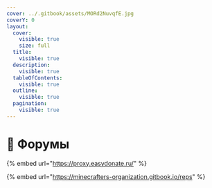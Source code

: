 ```yaml
---
cover: ../.gitbook/assets/MORd2NuvqfE.jpg
coverY: 0
layout:
  cover:
    visible: true
    size: full
  title:
    visible: true
  description:
    visible: true
  tableOfContents:
    visible: true
  outline:
    visible: true
  pagination:
    visible: true
---
```


# 📰 Форумы&#x20;

{% embed url="https://proxy.easydonate.ru/" %}

{% embed url="https://minecrafters-organization.gitbook.io/reps" %}
